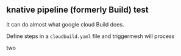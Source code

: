 ## knative pipeline (formerly Build) test

It can do almost what google cloud Build does.

Define steps in a `cloudbuild.yaml` file and triggermesh will process

two
